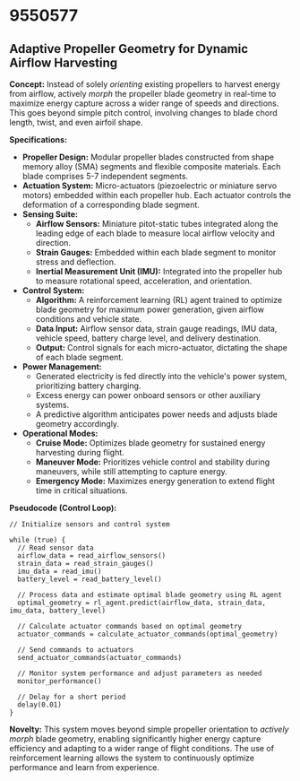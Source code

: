 # 9550577

## Adaptive Propeller Geometry for Dynamic Airflow Harvesting

**Concept:** Instead of solely *orienting* existing propellers to harvest energy from airflow, actively *morph* the propeller blade geometry in real-time to maximize energy capture across a wider range of speeds and directions. This goes beyond simple pitch control, involving changes to blade chord length, twist, and even airfoil shape.

**Specifications:**

*   **Propeller Design:** Modular propeller blades constructed from shape memory alloy (SMA) segments and flexible composite materials. Each blade comprises 5-7 independent segments.
*   **Actuation System:** Micro-actuators (piezoelectric or miniature servo motors) embedded within each propeller hub. Each actuator controls the deformation of a corresponding blade segment.
*   **Sensing Suite:**
    *   **Airflow Sensors:** Miniature pitot-static tubes integrated along the leading edge of each blade to measure local airflow velocity and direction.
    *   **Strain Gauges:** Embedded within each blade segment to monitor stress and deflection.
    *   **Inertial Measurement Unit (IMU):** Integrated into the propeller hub to measure rotational speed, acceleration, and orientation.
*   **Control System:**
    *   **Algorithm:** A reinforcement learning (RL) agent trained to optimize blade geometry for maximum power generation, given airflow conditions and vehicle state.
    *   **Data Input:** Airflow sensor data, strain gauge readings, IMU data, vehicle speed, battery charge level, and delivery destination.
    *   **Output:** Control signals for each micro-actuator, dictating the shape of each blade segment.
*   **Power Management:**
    *   Generated electricity is fed directly into the vehicle's power system, prioritizing battery charging.
    *   Excess energy can power onboard sensors or other auxiliary systems.
    *   A predictive algorithm anticipates power needs and adjusts blade geometry accordingly.
*   **Operational Modes:**
    *   **Cruise Mode:** Optimizes blade geometry for sustained energy harvesting during flight.
    *   **Maneuver Mode:** Prioritizes vehicle control and stability during maneuvers, while still attempting to capture energy.
    *   **Emergency Mode:** Maximizes energy generation to extend flight time in critical situations.

**Pseudocode (Control Loop):**

```
// Initialize sensors and control system

while (true) {
  // Read sensor data
  airflow_data = read_airflow_sensors()
  strain_data = read_strain_gauges()
  imu_data = read_imu()
  battery_level = read_battery_level()

  // Process data and estimate optimal blade geometry using RL agent
  optimal_geometry = rl_agent.predict(airflow_data, strain_data, imu_data, battery_level)

  // Calculate actuator commands based on optimal geometry
  actuator_commands = calculate_actuator_commands(optimal_geometry)

  // Send commands to actuators
  send_actuator_commands(actuator_commands)

  // Monitor system performance and adjust parameters as needed
  monitor_performance()

  // Delay for a short period
  delay(0.01)
}
```

**Novelty:** This system moves beyond simple propeller orientation to *actively morph* blade geometry, enabling significantly higher energy capture efficiency and adapting to a wider range of flight conditions. The use of reinforcement learning allows the system to continuously optimize performance and learn from experience.
